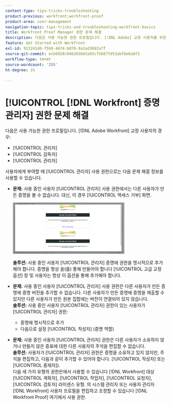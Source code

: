 ```yaml
---
content-type: tips-tricks-troubleshooting
product-previous: workfront;workfront-proof
product-area: user-management
navigation-topic: tips-tricks-and-troubleshooting-workfront-basics
title: Workfront Proof Manager 권한 문제 해결
description: 다음은 사용 가능한 권한 프로필입니다. [!DNL Adobe] 교정 사용자를 위한 Workfront - 나를 편집합니다.
feature: Get Started with Workfront
exl-id: 913241d0-f5b0-4674-b078-9a1ad3682aff
source-git-commit: ecb6928c946203b03a93cf5687fd53abf8e6a8f3
workflow-type: tm+mt
source-wordcount: '255'
ht-degree: 1%

---
```


# [!UICONTROL [!DNL Workfront] 증명 관리자] 권한 문제 해결

다음은 사용 가능한 권한 프로필입니다. [!DNL Adobe Workfront] 교정 사용자의 경우:

* [!UICONTROL 관리자]
* [!UICONTROL 감독자]
* [!UICONTROL 관리자]

<!--For detailed information about these options and how to configure them, see .-->

사용자에게 부여할 때 [!UICONTROL 관리자] 사용 권한으로는 다음 문제 해결 정보를 사용할 수 있습니다.

* **문제:** 사용 중인 사용자 [!UICONTROL 관리자] 사용 권한에서는 다른 사용자가 만든 증명을 볼 수 없습니다. 대신, 이 경우 [!UICONTROL 액세스 거부] 화면.

   ![](assets/access-denied-350x161.png)

   **솔루션:** 사용 중인 사용자 [!UICONTROL 관리자] 증명에 권한을 명시적으로 추가해야 합니다. 증명을 항상 을(를) 통해 만들어야 합니다 [!UICONTROL 고급 교정 옵션] 창 및 사용자는 항상 이 옵션을 통해 추가해야 합니다.

* **문제:** 사용 중인 사용자 [!UICONTROL 관리자] 사용 권한은 다른 사용자가 만든 증명에 증명 버전을 추가할 수 없습니다. 다른 사용자가 만든 증명에 증명을 제출할 수 있지만 다른 사용자가 만든 원본 집합에는 버전이 연결되어 있지 않습니다.\
   **솔루션:** 사용 중인 사용자 [!UICONTROL 관리자] 권한이 있는 사용자가 [!UICONTROL 관리자] 권한:

   * 증명에 명시적으로 추가
   * 다음으로 설정 [!UICONTROL 작성자] (증명 역할)

* **문제:** 사용 중인 사용자 [!UICONTROL 관리자] 권한은 다른 사용자가 소유하지 않거나 만들지 않은 증표에 대한 다른 사용자의 주석을 편집할 수 없습니다.\
   **솔루션:** 사용자가 [!UICONTROL 관리자] 권한은 증명을 소유하고 있지 않지만, 주석을 편집하고, 다음과 같이 추가할 수 있어야 합니다. [!UICONTROL 작성자] 또는 [!UICONTROL 중재자]).\
   다음 세 가지 유형의 권한은에서 사용할 수 있습니다 [!DNL Workfront] 대상 [!UICONTROL 계획자], [!UICONTROL 작업자], [!UICONTROL 요청자], [!UICONTROL 검토자] 라이센스 유형. 의 시스템 관리자 또는 사용자 관리자 [!DNL Workfront] 사용자 프로필을 편집하고 조정할 수 있습니다 [!DNL Workfront Proof] 여기에서 사용 권한.
